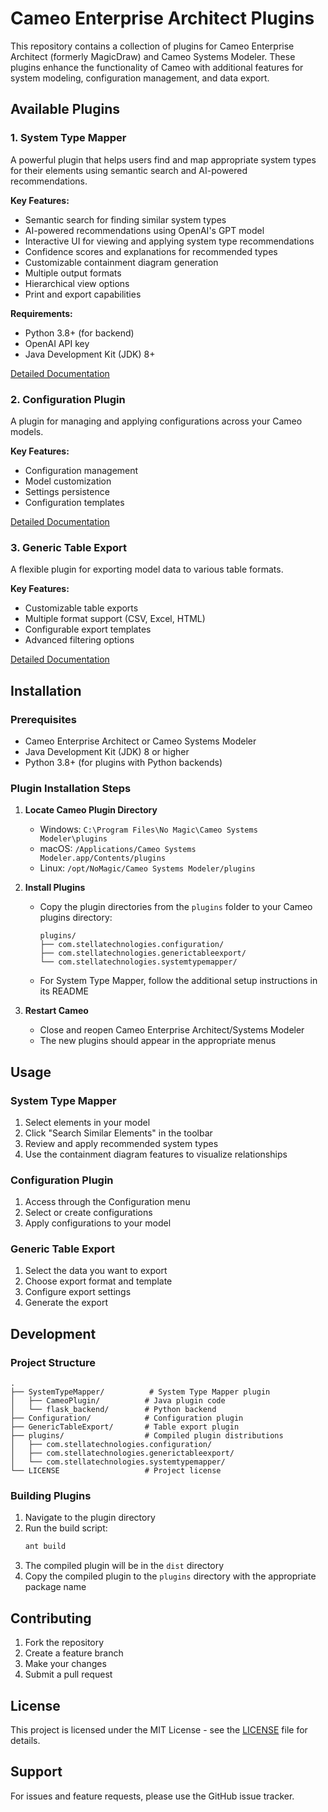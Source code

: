 # Cameo Enterprise Architect Plugins

This repository contains a collection of plugins for Cameo Enterprise Architect (formerly MagicDraw) and Cameo Systems Modeler. These plugins enhance the functionality of Cameo with additional features for system modeling, configuration management, and data export.

## Available Plugins

### 1. System Type Mapper
A powerful plugin that helps users find and map appropriate system types for their elements using semantic search and AI-powered recommendations.

**Key Features:**
- Semantic search for finding similar system types
- AI-powered recommendations using OpenAI's GPT model
- Interactive UI for viewing and applying system type recommendations
- Confidence scores and explanations for recommended types
- Customizable containment diagram generation
- Multiple output formats
- Hierarchical view options
- Print and export capabilities

**Requirements:**
- Python 3.8+ (for backend)
- OpenAI API key
- Java Development Kit (JDK) 8+

[Detailed Documentation](SystemTypeMapper/README.md)

### 2. Configuration Plugin
A plugin for managing and applying configurations across your Cameo models.

**Key Features:**
- Configuration management
- Model customization
- Settings persistence
- Configuration templates

[Detailed Documentation](Configuration/README.md)

### 3. Generic Table Export
A flexible plugin for exporting model data to various table formats.

**Key Features:**
- Customizable table exports
- Multiple format support (CSV, Excel, HTML)
- Configurable export templates
- Advanced filtering options

[Detailed Documentation](GenericTableExport/README.md)

## Installation

### Prerequisites
- Cameo Enterprise Architect or Cameo Systems Modeler
- Java Development Kit (JDK) 8 or higher
- Python 3.8+ (for plugins with Python backends)

### Plugin Installation Steps

1. **Locate Cameo Plugin Directory**
   - Windows: `C:\Program Files\No Magic\Cameo Systems Modeler\plugins`
   - macOS: `/Applications/Cameo Systems Modeler.app/Contents/plugins`
   - Linux: `/opt/NoMagic/Cameo Systems Modeler/plugins`

2. **Install Plugins**
   - Copy the plugin directories from the `plugins` folder to your Cameo plugins directory:
     ```
     plugins/
     ├── com.stellatechnologies.configuration/
     ├── com.stellatechnologies.generictableexport/
     └── com.stellatechnologies.systemtypemapper/
     ```
   - For System Type Mapper, follow the additional setup instructions in its README

3. **Restart Cameo**
   - Close and reopen Cameo Enterprise Architect/Systems Modeler
   - The new plugins should appear in the appropriate menus

## Usage

### System Type Mapper
1. Select elements in your model
2. Click "Search Similar Elements" in the toolbar
3. Review and apply recommended system types
4. Use the containment diagram features to visualize relationships

### Configuration Plugin
1. Access through the Configuration menu
2. Select or create configurations
3. Apply configurations to your model

### Generic Table Export
1. Select the data you want to export
2. Choose export format and template
3. Configure export settings
4. Generate the export

## Development

### Project Structure
```
.
├── SystemTypeMapper/          # System Type Mapper plugin
│   ├── CameoPlugin/          # Java plugin code
│   └── flask_backend/        # Python backend
├── Configuration/            # Configuration plugin
├── GenericTableExport/       # Table export plugin
├── plugins/                  # Compiled plugin distributions
│   ├── com.stellatechnologies.configuration/
│   ├── com.stellatechnologies.generictableexport/
│   └── com.stellatechnologies.systemtypemapper/
└── LICENSE                   # Project license
```

### Building Plugins
1. Navigate to the plugin directory
2. Run the build script:
   ```bash
   ant build
   ```
3. The compiled plugin will be in the `dist` directory
4. Copy the compiled plugin to the `plugins` directory with the appropriate package name

## Contributing

1. Fork the repository
2. Create a feature branch
3. Make your changes
4. Submit a pull request

## License

This project is licensed under the MIT License - see the [LICENSE](LICENSE) file for details.

## Support

For issues and feature requests, please use the GitHub issue tracker. 